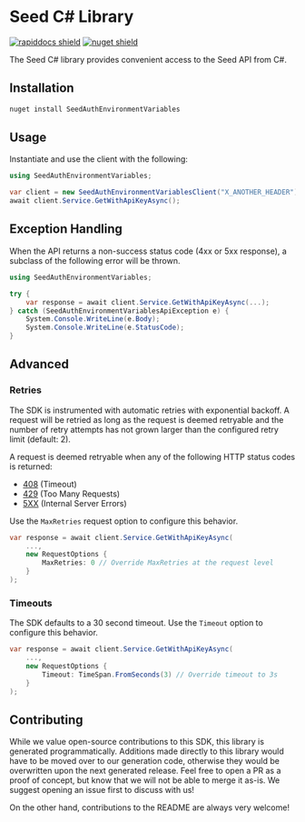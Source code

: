 # Seed C# Library

[![rapiddocs shield](https://img.shields.io/badge/%F0%9F%8C%BF-Built%20with%20Rapiddocs-brightgreen)](https://buildwithrapiddocs.com?utm_source=github&utm_medium=github&utm_campaign=readme&utm_source=Seed%2FC%23)
[![nuget shield](https://img.shields.io/nuget/v/SeedAuthEnvironmentVariables)](https://nuget.org/packages/SeedAuthEnvironmentVariables)

The Seed C# library provides convenient access to the Seed API from C#.

## Installation

```sh
nuget install SeedAuthEnvironmentVariables
```

## Usage

Instantiate and use the client with the following:

```csharp
using SeedAuthEnvironmentVariables;

var client = new SeedAuthEnvironmentVariablesClient("X_ANOTHER_HEADER");
await client.Service.GetWithApiKeyAsync();
```

## Exception Handling

When the API returns a non-success status code (4xx or 5xx response), a subclass of the following error
will be thrown.

```csharp
using SeedAuthEnvironmentVariables;

try {
    var response = await client.Service.GetWithApiKeyAsync(...);
} catch (SeedAuthEnvironmentVariablesApiException e) {
    System.Console.WriteLine(e.Body);
    System.Console.WriteLine(e.StatusCode);
}
```

## Advanced

### Retries

The SDK is instrumented with automatic retries with exponential backoff. A request will be retried as long
as the request is deemed retryable and the number of retry attempts has not grown larger than the configured
retry limit (default: 2).

A request is deemed retryable when any of the following HTTP status codes is returned:

- [408](https://developer.mozilla.org/en-US/docs/Web/HTTP/Status/408) (Timeout)
- [429](https://developer.mozilla.org/en-US/docs/Web/HTTP/Status/429) (Too Many Requests)
- [5XX](https://developer.mozilla.org/en-US/docs/Web/HTTP/Status/500) (Internal Server Errors)

Use the `MaxRetries` request option to configure this behavior.

```csharp
var response = await client.Service.GetWithApiKeyAsync(
    ...,
    new RequestOptions {
        MaxRetries: 0 // Override MaxRetries at the request level
    }
);
```

### Timeouts

The SDK defaults to a 30 second timeout. Use the `Timeout` option to configure this behavior.

```csharp
var response = await client.Service.GetWithApiKeyAsync(
    ...,
    new RequestOptions {
        Timeout: TimeSpan.FromSeconds(3) // Override timeout to 3s
    }
);
```

## Contributing

While we value open-source contributions to this SDK, this library is generated programmatically.
Additions made directly to this library would have to be moved over to our generation code,
otherwise they would be overwritten upon the next generated release. Feel free to open a PR as
a proof of concept, but know that we will not be able to merge it as-is. We suggest opening
an issue first to discuss with us!

On the other hand, contributions to the README are always very welcome!